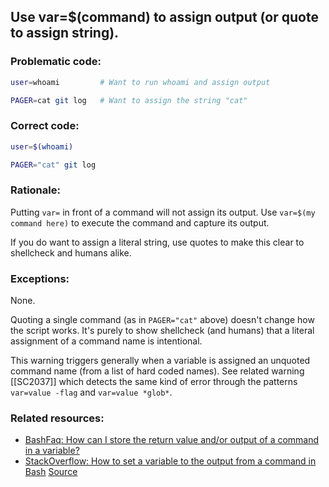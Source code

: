 ## Use var=$(command) to assign output (or quote to assign string).

### Problematic code:

```sh
user=whoami         # Want to run whoami and assign output

PAGER=cat git log   # Want to assign the string "cat"
```

### Correct code:

```sh
user=$(whoami)

PAGER="cat" git log
```

### Rationale:

Putting `var=` in front of a command will not assign its output. Use `var=$(my command here)` to execute the command and capture its output.

If you do want to assign a literal string, use quotes to make this clear to shellcheck and humans alike. 

### Exceptions:

None. 

Quoting a single command (as in `PAGER="cat"` above) doesn't change how the script works. It's purely to show shellcheck (and humans) that a literal assignment of a command name is intentional. 

This warning triggers generally when a variable is assigned an unquoted command name (from a list of hard coded names). See related warning [[SC2037]] which detects the same kind of error through the patterns `var=value -flag` and `var=value *glob*`.

### Related resources:

* [BashFaq: How can I store the return value and/or output of a command in a variable?](https://mywiki.wooledge.org/BashFAQ/002)
* [StackOverflow: How to set a variable to the output from a command in Bash](https://stackoverflow.com/questions/4651437/how-to-set-a-variable-to-the-output-from-a-command-in-bash)
[Source](https://github.com/koalaman/shellcheck/wiki/SC2209)

